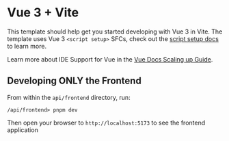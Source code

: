 <!-- Initialized via `pnpm create vue@latest` -->
# Vue 3 + Vite

This template should help get you started developing with Vue 3 in Vite. The template uses Vue 3 `<script setup>` SFCs, check out the [script setup docs](https://v3.vuejs.org/api/sfc-script-setup.html#sfc-script-setup) to learn more.

Learn more about IDE Support for Vue in the [Vue Docs Scaling up Guide](https://vuejs.org/guide/scaling-up/tooling.html#ide-support).

## Developing ONLY the Frontend

From within the `api/frontend` directory, run:

```shell
/api/frontend> pnpm dev
```

Then open your browser to `http://localhost:5173` to see the frontend application